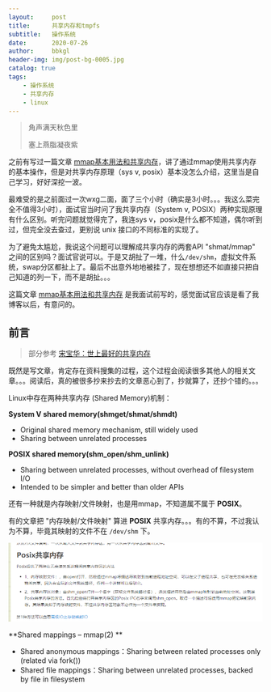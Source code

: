 ```yaml
---
layout:     post
title:      共享内存和tmpfs
subtitle:   操作系统
date:       2020-07-26
author:     bbkgl
header-img: img/post-bg-0005.jpg
catalog: true
tags:
    - 操作系统
    - 共享内存
    - linux
---
```


> 角声满天秋色里
>
> 塞上燕脂凝夜紫

之前有写过一篇文章 [mmap基本用法和共享内存](https://bbkgl.github.io/2020/03/23/mmap%E5%9F%BA%E6%9C%AC%E7%94%A8%E6%B3%95%E5%92%8C%E5%85%B1%E4%BA%AB%E5%86%85%E5%AD%98/)，讲了通过mmap使用共享内存的基本操作，但是对共享内存原理（sys v, posix）基本没怎么介绍，这里当是自己学习，好好深挖一波。

最难受的是之前面过一次wxg二面，面了三个小时（确实是3小时。。。我这么菜完全不值得3小时），面试官当时问了我共享内存（System v, POSIX）两种实现原理有什么区别。听完问题就觉得完了，我连sys v，posix是什么都不知道，偶尔听到过，但完全没去查过，更别说 unix 接口的不同标准的实现了。

为了避免太尴尬，我说这个问题可以理解成共享内存的两套API "shmat/mmap" 之间的区别吗？面试官说可以。于是又胡扯了一堆，什么`/dev/shm`，虚拟文件系统，swap分区都扯上了。最后不出意外地地被挂了，现在想想还不如直接只把自己知道的列一下，而不是胡扯。。。

这篇文章 [mmap基本用法和共享内存](https://bbkgl.github.io/2020/03/23/mmap%E5%9F%BA%E6%9C%AC%E7%94%A8%E6%B3%95%E5%92%8C%E5%85%B1%E4%BA%AB%E5%86%85%E5%AD%98/) 是我面试前写的，感觉面试官应该是看了我博客以后，有意问的。

## 前言

> 部分参考 [宋宝华：世上最好的共享内存](https://blog.csdn.net/21cnbao/article/details/102994278)

既然是写文章，肯定存在资料搜集的过程，这个过程会阅读很多其他人的相关文章。。。阅读后，真的被很多抄来抄去的文章恶心到了，抄就算了，还抄个错的。。。

Linux中存在两种共享内存 (Shared Memory)机制： 

**System V shared memory(shmget/shmat/shmdt)**

- Original shared memory mechanism, still widely used
- Sharing between unrelated processes

 **POSIX shared memory(shm_open/shm_unlink)**

- Sharing between unrelated processes, without overhead of filesystem I/O
- Intended to be simpler and better than older APIs

还有一种就是内存映射/文件映射，也是用mmap，不知道属不属于 **POSIX**。

有的文章把 "内存映射/文件映射" 算进 **POSIX** 共享内存。。。有的不算，不过我认为不算，毕竟其映射的文件不在 `/dev/shm` 下。

![image-20200726141654196](../cloud_img/image-20200726141654196.png)

**Shared mappings – mmap(2) **

- Shared anonymous mappings：Sharing between related processes only (related via fork())
- Shared file mappings：Sharing between unrelated processes, backed by file in filesystem